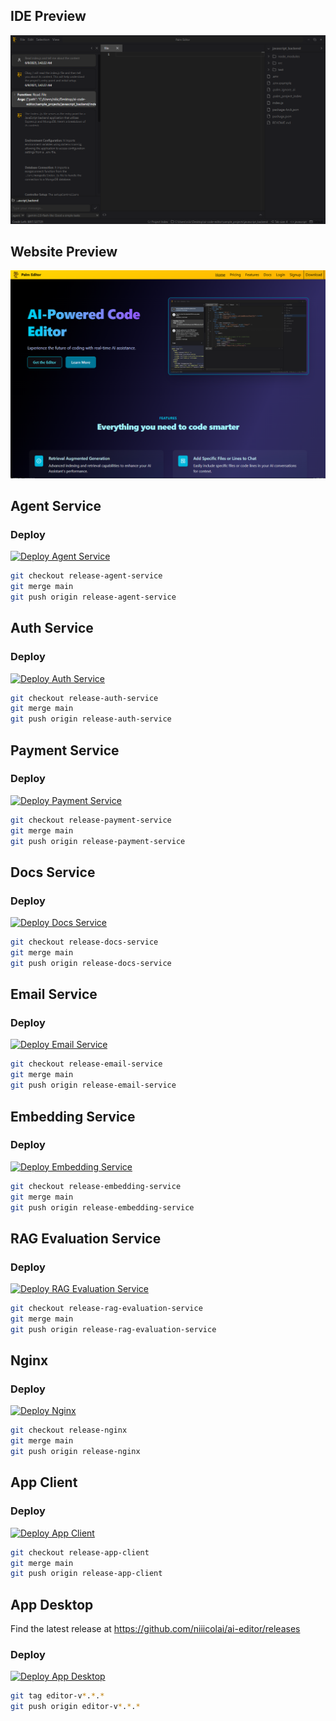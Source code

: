 
## IDE Preview
![IDE example](/ide-example.png)

## Website Preview
![Website example](/website-example.png)

## Agent Service

### Deploy
[![Deploy Agent Service](https://github.com/niiicolai/ai-editor/actions/workflows/deploy_agent_service.yml/badge.svg)](https://github.com/niiicolai/ai-editor/actions/workflows/deploy_agent_service.yml)
```bash
git checkout release-agent-service
git merge main
git push origin release-agent-service
```


## Auth Service

### Deploy
[![Deploy Auth Service](https://github.com/niiicolai/ai-editor/actions/workflows/deploy_auth_service.yml/badge.svg)](https://github.com/niiicolai/ai-editor/actions/workflows/deploy_auth_service.yml)
```bash
git checkout release-auth-service
git merge main
git push origin release-auth-service
```


## Payment Service

### Deploy
[![Deploy Payment Service](https://github.com/niiicolai/ai-editor/actions/workflows/deploy_payment_service.yml/badge.svg)](https://github.com/niiicolai/ai-editor/actions/workflows/deploy_payment_service.yml)
```bash
git checkout release-payment-service
git merge main
git push origin release-payment-service
```


## Docs Service

### Deploy
[![Deploy Docs Service](https://github.com/niiicolai/ai-editor/actions/workflows/deploy_docs_service.yml/badge.svg)](https://github.com/niiicolai/ai-editor/actions/workflows/deploy_docs_service.yml)
```bash
git checkout release-docs-service
git merge main
git push origin release-docs-service
```


## Email Service

### Deploy
[![Deploy Email Service](https://github.com/niiicolai/ai-editor/actions/workflows/deploy_email_service.yml/badge.svg)](https://github.com/niiicolai/ai-editor/actions/workflows/deploy_email_service.yml)
```bash
git checkout release-email-service
git merge main
git push origin release-email-service
```


## Embedding Service

### Deploy
[![Deploy Embedding Service](https://github.com/niiicolai/ai-editor/actions/workflows/deploy_embedding_service.yml/badge.svg)](https://github.com/niiicolai/ai-editor/actions/workflows/deploy_embedding_service.yml)
```bash
git checkout release-embedding-service
git merge main
git push origin release-embedding-service
```

## RAG Evaluation Service

### Deploy
[![Deploy RAG Evaluation Service](https://github.com/niiicolai/ai-editor/actions/workflows/deploy_rag_evaluation_service.yml/badge.svg)](https://github.com/niiicolai/ai-editor/actions/workflows/deploy_rag_evaluation_service.yml)
```bash
git checkout release-rag-evaluation-service
git merge main
git push origin release-rag-evaluation-service
```

## Nginx

### Deploy
[![Deploy Nginx](https://github.com/niiicolai/ai-editor/actions/workflows/deploy_nginx.yml/badge.svg)](https://github.com/niiicolai/ai-editor/actions/workflows/deploy_nginx.yml)
```bash
git checkout release-nginx
git merge main
git push origin release-nginx
```

## App Client

### Deploy
[![Deploy App Client](https://github.com/niiicolai/ai-editor/actions/workflows/deploy_app_client.yml/badge.svg)](https://github.com/niiicolai/ai-editor/actions/workflows/deploy_app_client.yml)
```bash
git checkout release-app-client
git merge main
git push origin release-app-client
```


## App Desktop
Find the latest release at https://github.com/niiicolai/ai-editor/releases

### Deploy
[![Deploy App Desktop](https://github.com/niiicolai/ai-editor/actions/workflows/deploy_app_desktop.yml/badge.svg)](https://github.com/niiicolai/ai-editor/actions/workflows/deploy_app_desktop.yml)
```bash
git tag editor-v*.*.*
git push origin editor-v*.*.*
```

